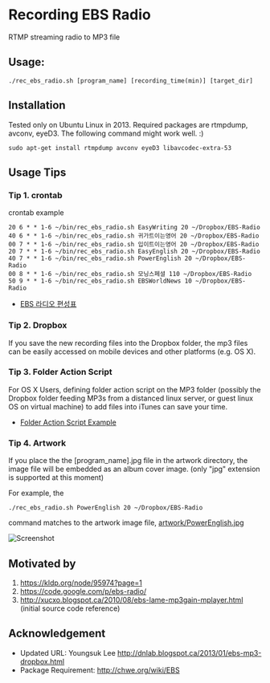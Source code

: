 # Recording EBS Radio 
RTMP streaming radio to MP3 file 

## Usage:
```shell
./rec_ebs_radio.sh [program_name] [recording_time(min)] [target_dir]
```

## Installation

Tested only on Ubuntu Linux in 2013. Required packages are rtmpdump, avconv, eyeD3. The following command might work well. :)
```shell
sudo apt-get install rtmpdump avconv eyeD3 libavcodec-extra-53
```

## Usage Tips

### Tip 1. crontab
crontab example
```shell
20 6 * * 1-6 ~/bin/rec_ebs_radio.sh EasyWriting 20 ~/Dropbox/EBS-Radio
40 6 * * 1-6 ~/bin/rec_ebs_radio.sh 귀가트이는영어 20 ~/Dropbox/EBS-Radio
00 7 * * 1-6 ~/bin/rec_ebs_radio.sh 입이트이는영어 20 ~/Dropbox/EBS-Radio
20 7 * * 1-6 ~/bin/rec_ebs_radio.sh EasyEnglish 20 ~/Dropbox/EBS-Radio
40 7 * * 1-6 ~/bin/rec_ebs_radio.sh PowerEnglish 20 ~/Dropbox/EBS-Radio
00 8 * * 1-6 ~/bin/rec_ebs_radio.sh 모닝스페셜 110 ~/Dropbox/EBS-Radio
50 9 * * 1-6 ~/bin/rec_ebs_radio.sh EBSWorldNews 10 ~/Dropbox/EBS-Radio
```
* [EBS 라디오 편성표](http://www.ebs.co.kr/schedule?channelCd=RADIO&onor=RADIO)

### Tip 2. Dropbox
If you save the new recording files into the Dropbox folder, the mp3 files can be easily accessed on mobile devices and other platforms (e.g. OS X). 

### Tip 3. Folder Action Script
For OS X Users, defining folder action script on the MP3 folder (possibly the Dropbox folder feeding MP3s from a distanced linux server, or guest linux OS on virtual machine) to add files into iTunes can save your time.
* [Folder Action Script Example](https://github.com/dongchon/recording-ebs-radio/blob/master/OS-X-folder-action-example)

### Tip 4. Artwork
If you place the the [program_name].jpg file in the artwork directory, the image file will be embedded as an album cover image. (only "jpg" extension is supported at this moment)

For example, the
```shell
./rec_ebs_radio.sh PowerEnglish 20 ~/Dropbox/EBS-Radio
```
command matches to the artwork image file, [artwork/PowerEnglish.jpg](https://github.com/dongchon/recording-ebs-radio/blob/master/artwork/PowerEnglish.jpg)

![Screenshot](https://github.com/dongchon/recording-ebs-radio/raw/master/screenshot.jpg "Screenshot")

## Motivated by
1. https://kldp.org/node/95974?page=1
2. https://code.google.com/p/ebs-radio/
3. http://xucxo.blogspot.ca/2010/08/ebs-lame-mp3gain-mplayer.html (initial source code reference)

## Acknowledgement
* Updated URL: Youngsuk Lee http://dnlab.blogspot.ca/2013/01/ebs-mp3-dropbox.html
* Package Requirement: http://chwe.org/wiki/EBS